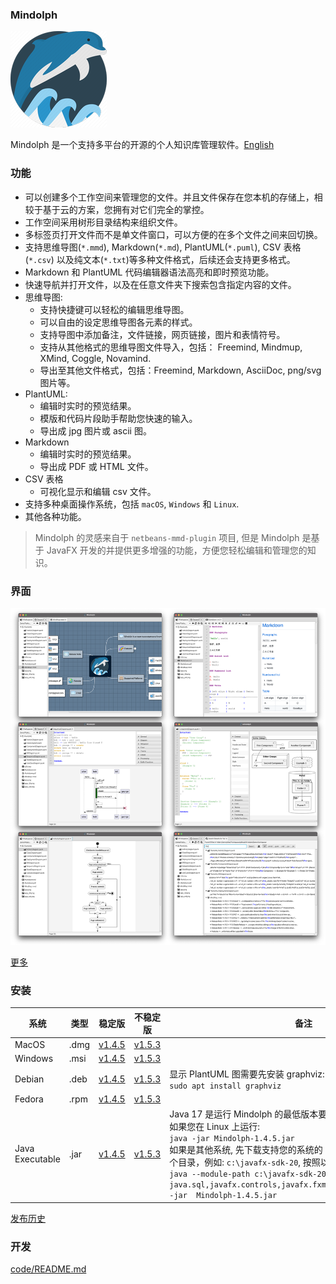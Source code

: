 ### Mindolph

![](../DemoWorkspace/app_30.png)

Mindolph 是一个支持多平台的开源的个人知识库管理软件。[English](../README.md)


### 功能
* 可以创建多个工作空间来管理您的文件。并且文件保存在您本机的存储上，相较于基于云的方案，您拥有对它们完全的掌控。
* 工作空间采用树形目录结构来组织文件。
* 多标签页打开文件而不是单文件窗口，可以方便的在多个文件之间来回切换。
* 支持思维导图(`*.mmd`), Markdown(`*.md`), PlantUML(`*.puml`), CSV 表格(`*.csv`) 以及纯文本(`*.txt`)等多种文件格式，后续还会支持更多格式。
* Markdown 和 PlantUML 代码编辑器语法高亮和即时预览功能。  
* 快速导航并打开文件，以及在任意文件夹下搜索包含指定内容的文件。  
* 思维导图:
	* 支持快捷键可以轻松的编辑思维导图。
	* 可以自由的设定思维导图各元素的样式。
	* 支持导图中添加备注，文件链接，网页链接，图片和表情符号。
	* 支持从其他格式的思维导图文件导入，包括： Freemind, Mindmup, XMind, Coggle, Novamind.
	* 导出至其他文件格式，包括：Freemind, Markdown, AsciiDoc, png/svg 图片等。
* PlantUML:
	* 编辑时实时的预览结果。
	* 模版和代码片段助手帮助您快速的输入。
	* 导出成 jpg 图片或 ascii 图。
* Markdown
	* 编辑时实时的预览结果。
	* 导出成 PDF 或 HTML 文件。
* CSV 表格
	* 可视化显示和编辑 csv 文件。
* 支持多种桌面操作系统，包括 `macOS`, `Windows` 和 `Linux`.
* 其他各种功能。

> Mindolph 的灵感来自于 `netbeans-mmd-plugin` 项目, 但是 Mindolph 是基于 JavaFX 开发的并提供更多增强的功能，方便您轻松编辑和管理您的知识。


### 界面
![](main.png)

[更多](screenshots.md)


### 安装

|系统|类型|稳定版|不稳定版|备注|
|----|----|----|----|----|
|MacOS|.dmg|[v1.4.5](https://github.com/mindolph/Mindolph/releases/download/v1.4.5/Mindolph-1.4.5.dmg)|[v1.5.3](https://github.com/mindolph/Mindolph/releases/download/v1.5.3/Mindolph-1.5.3.dmg)| |
|Windows|.msi|[v1.4.5](https://github.com/mindolph/Mindolph/releases/download/v1.4.5/Mindolph-1.4.5.dmg)|[v1.5.3](https://github.com/mindolph/Mindolph/releases/download/v1.5.3/Mindolph-1.5.3.msi)| |
|Debian|.deb|[v1.4.5](https://github.com/mindolph/Mindolph/releases/download/v1.4.5/Mindolph-1.4.5.deb)|[v1.5.3](https://github.com/mindolph/Mindolph/releases/download/v1.5.3/Mindolph-1.5.3.deb)|	显示 PlantUML 图需要先安装 graphviz:  </br>  `sudo apt install graphviz`|
|Fedora|.rpm|[v1.4.5](https://github.com/mindolph/Mindolph/releases/download/v1.4.5/Mindolph-1.4.5.rpm)|[v1.5.3](https://github.com/mindolph/Mindolph/releases/download/v1.5.3/Mindolph-1.5.3.rpm)| |
|Java Executable|.jar|[v1.4.5](https://github.com/mindolph/Mindolph/releases/download/v1.4.5/Mindolph-1.4.5.jar)|[v1.5.3](https://github.com/mindolph/Mindolph/releases/download/v1.5.3/Mindolph-1.5.3.jar)| Java 17 是运行 Mindolph 的最低版本要求.   	</br> 如果您在 Linux 上运行:   </br> `java -jar Mindolph-1.4.5.jar`  </br> 如果是其他系统, 先下载支持您的系统的 JavaFX SDK 并解压缩到某个目录，例如: `c:\javafx-sdk-20`, 按照以下方式运行:     </br>`java --module-path c:\javafx-sdk-20\lib --add-modules java.sql,javafx.controls,javafx.fxml,javafx.swing,javafx.web -jar  Mindolph-1.4.5.jar` |



[发布历史](release_notes.md)


### 开发

[code/README.md](../code/README.md)

